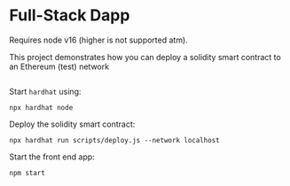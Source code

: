 # Full-Stack Dapp

Requires node v16 (higher is not supported atm).

This project demonstrates how you can deploy a solidity smart contract to an Ethereum (test) network 

```

```

Start `hardhat` using:
```
npx hardhat node
```

Deploy the solidity smart contract:
```
npx hardhat run scripts/deploy.js --network localhost
```

Start the front end app:
```
npm start
```
